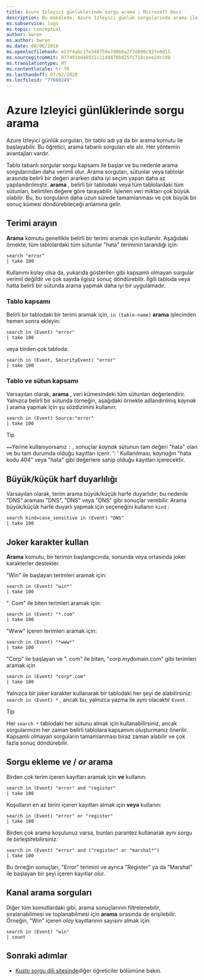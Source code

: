 ```yaml
---
title: Azure Izleyici günlüklerinde sorgu arama | Microsoft Docs
description: Bu makalede, Azure Izleyici günlük sorgularında arama ile çalışmaya başlama hakkında bir öğretici sunulmaktadır.
ms.subservice: logs
ms.topic: conceptual
author: bwren
ms.author: bwren
ms.date: 08/06/2018
ms.openlocfilehash: e13f4abc37e348759e7d0b8a2f7d890c82fe0d15
ms.sourcegitcommit: 877491bd46921c11dd478bd25fc718ceee2dcc08
ms.translationtype: MT
ms.contentlocale: tr-TR
ms.lasthandoff: 07/02/2020
ms.locfileid: "77660249"
---
```

# <a name="search-queries-in-azure-monitor-logs"></a>Azure Izleyici günlüklerinde sorgu arama
Azure Izleyici günlük sorguları, bir tablo adı ya da bir arama komutu ile başlayabilir. Bu öğretici, arama tabanlı sorguları ele alır. Her yöntemin avantajları vardır.

Tablo tabanlı sorgular sorgu kapsamı ile başlar ve bu nedenle arama sorgularından daha verimli olur. Arama sorguları, sütunlar veya tablolar arasında belirli bir değeri ararken daha iyi seçim yapan daha az yapılandırılmıştır. **arama** , belirli bir tablodaki veya tüm tablolardaki tüm sütunları, belirtilen değere göre tarayabilir. İşlenen veri miktarı çok büyük olabilir. Bu, bu sorguların daha uzun sürede tamamlanması ve çok büyük bir sonuç kümesi döndürebileceği anlamına gelir.

## <a name="search-a-term"></a>Terimi arayın
**Arama** komutu genellikle belirli bir terimi aramak için kullanılır. Aşağıdaki örnekte, tüm tablolardaki tüm sütunlar "hata" teriminin tarandığı için:

```Kusto
search "error"
| take 100
```

Kullanımı kolay olsa da, yukarıda gösterilen gibi kapsamlı olmayan sorgular verimli değildir ve çok sayıda ilgisiz sonuç döndürebilir. İlgili tabloda veya hatta belirli bir sütunda arama yapmak daha iyi bir uygulamadır.

### <a name="table-scoping"></a>Tablo kapsamı
Belirli bir tablodaki bir terimi aramak için, `in (table-name)` **arama** işlecinden hemen sonra ekleyin:

```Kusto
search in (Event) "error"
| take 100
```

veya birden çok tabloda:
```Kusto
search in (Event, SecurityEvent) "error"
| take 100
```

### <a name="table-and-column-scoping"></a>Tablo ve sütun kapsamı
Varsayılan olarak, **arama** , veri kümesindeki tüm sütunları değerlendirir. Yalnızca belirli bir sütunda (örneğin, aşağıdaki örnekte adlandırılmış *kaynak* ) arama yapmak için şu sözdizimini kullanın:

```Kusto
search in (Event) Source:"error"
| take 100
```

> [!TIP]
> `==`Yerine kullanıyorsanız `:` , sonuçlar *kaynak* sütunun tam değeri "hata" olan ve bu tam durumda olduğu kayıtları içerir. ': ' Kullanılması, *kaynağın* "hata kodu 404" veya "hata" gibi değerlere sahip olduğu kayıtları içerecektir.

## <a name="case-sensitivity"></a>Büyük/küçük harf duyarlılığı
Varsayılan olarak, terim arama büyük/küçük harfe duyarlıdır; bu nedenle "DNS" araması "DNS", "DNS" veya "DNS" gibi sonuçlar verebilir. Arama büyük/küçük harfe duyarlı yapmak için seçeneğini kullanın `kind` :

```Kusto
search kind=case_sensitive in (Event) "DNS"
| take 100
```

## <a name="use-wild-cards"></a>Joker karakter kullan
**Arama** komutu, bir terimin başlangıcında, sonunda veya ortasında joker karakterler destekler.

"Win" ile başlayan terimleri aramak için:
```Kusto
search in (Event) "win*"
| take 100
```

". Com" ile biten terimleri aramak için:
```Kusto
search in (Event) "*.com"
| take 100
```

"Www" içeren terimleri aramak için:
```Kusto
search in (Event) "*www*"
| take 100
```

"Corp" ile başlayan ve ". com" ile biten, "corp.mydomain.com" gibi terimleri aramak için

```Kusto
search in (Event) "corp*.com"
| take 100
```

Yalnızca bir joker karakter kullanarak bir tablodaki her şeyi de alabilirsiniz: `search in (Event) *` , ancak bu, yalnızca yazma ile aynı olacaktır `Event` .

> [!TIP]
> Her `search *` tablodaki her sütunu almak için kullanabilirsiniz, ancak sorgularınızın her zaman belirli tablolara kapsamını oluşturmanız önerilir. Kapsamlı olmayan sorguların tamamlanması biraz zaman alabilir ve çok fazla sonuç döndürebilir.

## <a name="add-and--or-to-search-queries"></a>Sorgu ekleme *ve* / *or* arama
Birden çok terim içeren kayıtları aramak için **ve** kullanın:

```Kusto
search in (Event) "error" and "register"
| take 100
```

Koşulların en az birini içeren kayıtları almak için **veya** kullanın:

```Kusto
search in (Event) "error" or "register"
| take 100
```

Birden çok arama koşulunuz varsa, bunları parantez kullanarak aynı sorgu ile birleştirebilirsiniz:

```Kusto
search in (Event) "error" and ("register" or "marshal*")
| take 100
```

Bu örneğin sonuçları, "Error" terimini ve ayrıca "Register" ya da "Marshal" ile başlayan bir şeyi içeren kayıtlar olur.

## <a name="pipe-search-queries"></a>Kanal arama sorguları
Diğer tüm komutlardaki gibi, arama sonuçlarının filtrelenebilir, sıralanabilmesi ve toplanabilmesi için **arama** sırasında de erişilebilir. Örneğin, "Win" içeren *olay* kayıtlarının sayısını almak için:

```Kusto
search in (Event) "win"
| count
```




## <a name="next-steps"></a>Sonraki adımlar

- [Kusto sorgu dili sitesinde](/azure/kusto/query/)diğer öğreticiler bölümüne bakın.
